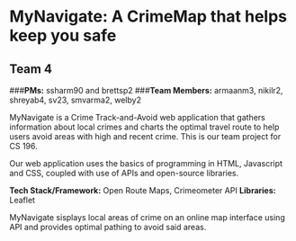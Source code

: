 # MyNavigate: A CrimeMap that helps keep you safe

## Team 4
###**PMs:** ssharm90 and brettsp2
###**Team Members:** armaanm3, nikilr2, shreyab4, sv23, smvarma2, welby2

MyNavigate is a Crime Track-and-Avoid web application that gathers information about local crimes and charts the optimal travel route to help users avoid areas with high and recent crime. This is our team project for CS 196.

Our web application uses the basics of programming in HTML, Javascript and CSS, coupled with use of APIs and open-source libraries. 

**Tech Stack/Framework:** Open Route Maps, Crimeometer API
**Libraries:** Leaflet

MyNavigate sisplays local areas of crime on an online map interface using API and provides optimal pathing to avoid said areas.

